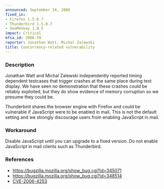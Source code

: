 ```yaml
---
announced: September 14, 2006
fixed_in:
- Firefox 1.5.0.7
- Thunderbird 1.5.0.7
- SeaMonkey 1.0.5
impact: Critical
mfsa_id: 2006-59
reporter: Jonathan Watt, Michal Zalewski
title: Concurrency-related vulnerability
---
```


<h3>Description</h3>

<p>Jonathan Watt and Michal Zalewski independently reported timing dependent
testcases that trigger crashes at the same place during text display.
We have seen no demonstration that these crashes could be reliably
exploited, but they do show evidence of memory corruption so we presume
they could be.</p>

<p class="note">Thunderbird shares the browser engine with Firefox
and could be vulnerable if JavaScript were to be enabled in mail. This is not
the default setting and we strongly discourage users from enabling
JavaScript in mail.</p>

<h3>Workaround</h3>

<p>Disable JavaScript until you can upgrade to a fixed version. Do not enable
JavaScript in mail clients such as Thunderbird.</p>

<h3>References</h3>

<ul>
<li><a href="https://bugzilla.mozilla.org/show_bug.cgi?id=345071">
https://bugzilla.mozilla.org/show_bug.cgi?id=345071</a></li>
<li><a href="https://bugzilla.mozilla.org/show_bug.cgi?id=348514">
https://bugzilla.mozilla.org/show_bug.cgi?id=348514</a></li>
<li><a class="ex-ref" href="http://cve.mitre.org/cgi-bin/cvename.cgi?name=CVE-2006-4253">
CVE-2006-4253</a></li>
</ul>




